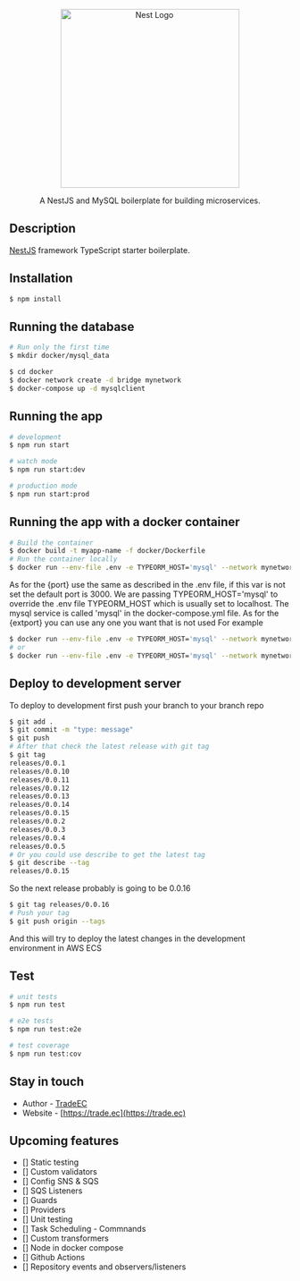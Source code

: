 <p align="center">
  <a href="http://nestjs.com/" target="blank"><img src="https://nestjs.com/img/logo_text.svg" width="320" alt="Nest Logo" /></a>
</p>

<p align="center">A NestJS and MySQL boilerplate for building microservices.</p>


## Description

[NestJS](https://docs.nestjs.com/) framework TypeScript starter boilerplate.

## Installation

```bash
$ npm install
```

## Running the database

```bash
# Run only the first time
$ mkdir docker/mysql_data

$ cd docker
$ docker network create -d bridge mynetwork
$ docker-compose up -d mysqlclient
```

## Running the app

```bash
# development
$ npm run start

# watch mode
$ npm run start:dev

# production mode
$ npm run start:prod
```

## Running the app with a docker container
```bash
# Build the container
$ docker build -t myapp-name -f docker/Dockerfile 
# Run the container locally
$ docker run --env-file .env -e TYPEORM_HOST='mysql' --network mynetwork -p {extport}:{port} myapp-name
```
As for the {port} use the same as described in the .env file, if this var is not set the default port is 3000.
We are passing TYPEORM_HOST='mysql' to override the .env file TYPEORM_HOST which is usually set to localhost.
The mysql service is called 'mysql' in the docker-compose.yml file. As for the {extport} you can use any one you
want that is not used
For example
```bash
$ docker run --env-file .env -e TYPEORM_HOST='mysql' --network mynetwork -p 3000:3000 myapp-name
# or
$ docker run --env-file .env -e TYPEORM_HOST='mysql' --network mynetwork -p 4000:3000 myapp-name
```

## Deploy to development server
To deploy to development first push your branch to your branch repo
```bash
$ git add .
$ git commit -m "type: message"
$ git push 
# After that check the latest release with git tag
$ git tag
releases/0.0.1
releases/0.0.10
releases/0.0.11
releases/0.0.12
releases/0.0.13
releases/0.0.14
releases/0.0.15
releases/0.0.2
releases/0.0.3
releases/0.0.4
releases/0.0.5
# Or you could use describe to get the latest tag
$ git describe --tag
releases/0.0.15
```
So the next release probably is going to be 0.0.16
```bash
$ git tag releases/0.0.16
# Push your tag
$ git push origin --tags
```

And this will try to deploy the latest changes in the development environment in AWS ECS

## Test

```bash
# unit tests
$ npm run test

# e2e tests
$ npm run test:e2e

# test coverage
$ npm run test:cov
```

## Stay in touch

- Author - [TradeEC](https://trade.ec/contacto.html)
- Website - [https://trade.ec](https://trade.ec)

## Upcoming features

<ul>
<li>[] Static testing</li>
<li>[] Custom validators</li>
<li>[] Config SNS & SQS</li>
<li>[] SQS Listeners</li>
<li>[] Guards</li>
<li>[] Providers </li>
<li>[] Unit testing</li>
<li>[] Task Scheduling - Commnands</li>
<li>[] Custom transformers</li>
<li>[] Node in docker compose</li>
<li>[] Github Actions</li>
<li>[] Repository events and observers/listeners</li>
</ul>